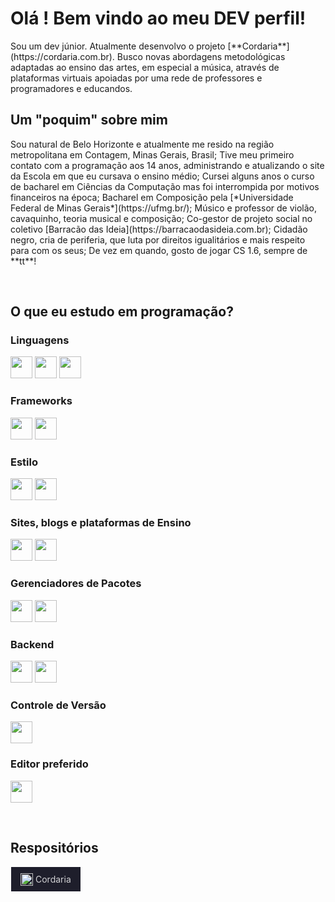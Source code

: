 # Olá ! Bem vindo ao meu DEV  perfil!

<p>
Sou um dev júnior. Atualmente desenvolvo o projeto [**Cordaria**](https://cordaria.com.br). Busco novas abordagens metodológicas adaptadas ao ensino das artes, em especial a música, através de plataformas virtuais apoiadas por uma rede de professores e programadores e educandos.
</p>

## Um "poquim" sobre mim
<p>
Sou natural de Belo Horizonte e atualmente me resido na região metropolitana em Contagem, Minas Gerais, Brasil;
Tive meu primeiro contato com a programação aos 14 anos, administrando e atualizando o site da Escola em que eu cursava o ensino médio;
Cursei alguns anos o curso de bacharel em Ciências da Computação mas foi interrompida por motivos financeiros na época;
Bacharel em Composição pela [*Universidade Federal de Minas Gerais*](https://ufmg.br/);
Músico e professor de violão, cavaquinho, teoria musical e composição;
Co-gestor de projeto social no coletivo [Barracão das Ideia](https://barracaodasideia.com.br);
Cidadão negro, cria de periferia, que luta por direitos igualitários e mais respeito para com os seus;
De vez em quando, gosto de jogar CS 1.6, sempre de **tt**!
</p>
<br>

## O que eu estudo em programação?

### Linguagens 

<p>
<a href="https://developer.mozilla.org/docs/Web/HTML"><img height= "35" src= "https://img.shields.io/badge/HTML5-E34F26?style=for-the-badge&logo=html5&logoColor=white"></a>
<a href="https://developer.mozilla.org/docs/Web/CSS"><img height= "35" src= "https://img.shields.io/badge/CSS3-1572B6?style=for-the-badge&logo=css3&logoColor=white"></a>
<a href="https://developer.mozilla.org/pt-BR/docs/Web/JavaScript"><img height= "35" src= "https://img.shields.io/badge/JavaScript-ead41c?style=for-the-badge&logo=javascript&logoColor=white"></a>
</p>

### Frameworks
<p>
<a href="https://www.nuxtjs.org"><img height= "35" src="https://img.shields.io/badge/nuxt.js-339933?style=for-the-badge&logo=nuxtdotjs&logoColor=white"></a>
<a href="https://vuejs.org/"><img height= "35" src="https://img.shields.io/badge/Vue.js-35495E?style=for-the-badge&logo=vuedotjs&logoColor=4FC08D"></a>
</p>

### Estilo
<p>
<a href="https://getbootstrap.com/"><img height= "35" src="https://img.shields.io/badge/Bootstrap-35495E?style=for-the-badge&logo=bootstrap&logoColor=4FC08D"></a>
<a href="https://bootstrap-vue.org/"><img height= "35" src="https://img.shields.io/badge/BootstrapVue-35495E?style=for-the-badge&logo=bootstrap&logoColor=4FC08D"></a>
</p>

### Sites, blogs e plataformas de Ensino
<p>  
<a href="https://wordpress.org/"><img height= "35" src="https://img.shields.io/badge/Wordpress-blue?style=for-the-badge&logo=wordpress&logoColor=white"></a>
<a href="https://learndash.org/"><img height= "35" src="https://img.shields.io/badge/learnpress-blue?style=for-the-badge&logo=learnpress&logoColor=white"></a>
</p>

### Gerenciadores de Pacotes
<p>
<a href="https://www.npmjs.com/"><img height= "35" src= "https://img.shields.io/badge/npm-CB3837?style=for-the-badge&logo=npm&logoColor=white"></a>
<a href="https://yarnpkg.com/"><img height= "35" src= "https://img.shields.io/badge/Yarn-white?style=for-the-badge&logo=Yarn&logoColor=#2c8ebb"></a>
</p>

### Backend
<p>
<a href="https://nodejs.org/en/"><img height= "35" src= "https://img.shields.io/badge/Node.js-339933?style=for-the-badge&logo=nodedotjs&logoColor=white"></a>
<a href="https://www.json.org/json-en.html"><img height= "35" src= "https://img.shields.io/badge/json-5E5C5C?style=for-the-badge&logo=json&logoColor=black"></a>
</p>

### Controle de Versão
<p>
<a href="https://git-scm.com/"><img height= "35" src= "https://img.shields.io/badge/Git-F05032?style=for-the-badge&logo=git&logoColor=white"></a>
</p>

### Editor preferido
<p>
<a href="https://code.visualstudio.com/"><img height= "35" src= "https://img.shields.io/badge/VS_Code-0078D4?style=for-the-badge&logo=vsco&logoColor=white"></a>
</p>
<br>

## Respositórios

<a style="display: inline-flex; height:35px; padding:2px 15px; color:rgba(255,255,255,0.8); background-color:#1e1e2b; border:solid 1px white !important; justify-content:center; align-items:center; text-decoration:none" href="https://github.com/lusacramento/cordaria.git">
<img height="20" style="padding-right:4px"  src= "https://cordaria.com.br/_nuxt/icons/icon_192x192.764888.png"><bold>
Cordaria</bold>
</a>